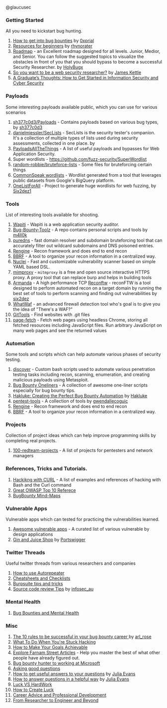 @glaucusec

### Getting Started
All you need to kickstart bug hunting.
1. [How to get into bug bounties](https://0xprial.com/how-to-get-into-bug-bounties-part-01/) by [0xprial](https://twitter.com/0xPrial)
2. [Resources for beginners](https://rhynorater.github.io/Beginners-Resources) by [rhynorater](https://twitter.com/rhynorater)
3. [Roadmap](https://securityflow.io/roadmap/) - an Excellent roadmap designed for all levels. Junior, Medior, and Senior. You can follow the suggested topics to visualize the obstacles in front of you that you should bypass to become a successful Security Researcher. by [HolyBugx](https://twitter.com/HolyBugx)
4. [So you want to be a web security researcher?](https://portswigger.net/research/so-you-want-to-be-a-web-security-researcher) by [James Kettle](https://twitter.com/albinowax)
5. [A Graduate’s Thoughts: How to Get Started in Information Security and Cyber Security](https://medium.com/heck-the-packet/a-graduates-thoughts-how-to-get-started-in-information-security-and-cyber-security-d01a1efaed0f)

### Payloads
Some interesting payloads available public, which you can use for various scenarios
1. [sh377c0d3/Payloads](https://github.com/sh377c0d3/Payloads) - Contains payloads based on various bug types, by [sh377c0d3](https://twitter.com/sh377c0d3)
2. [danielmiessler/SecLists](https://github.com/danielmiessler/SecLists) -  SecLists is the security tester's companion. It's a collection of multiple types of lists used during security assessments, collected in one place. by 
3. [PayloadsAllTheThings](https://github.com/swisskyrepo/PayloadsAllTheThings) - A list of useful payloads and bypasses for Web Application Security.
4. Super wordlists - https://github.com/fuzz-security/SuperWordlist
5. [random-robbie/bruteforce-lists]( https://github.com/random-robbie/bruteforce-lists) - Some files for bruteforcing certain things
6. [CommonSpeak wordlists](https://github.com/pentester-io/commonspeak) - Wordlist generated from a tool that leverages public datasets from Google's BigQuery platform.
7. [OneListForAll](https://github.com/six2dez/OneListForAll) -  Project to generate huge wordlists for web fuzzing, by [Six2dez1](https://twitter.com/Six2dez1)

### Tools
List of interesting tools available for shooting.

1. [Wapiti](https://github.com/IFGHou/wapiti) -  Wapiti is a web application security auditor.
2. [Bug-Bounty-Toolz](https://github.com/m4ll0k/Bug-Bounty-Toolz) - A repo contains personal scripts and tools by [m4ll0k](https://twitter.com/m4ll0k)
3. [puredns](https://github.com/d3mondev/puredns) - fast domain resolver and subdomain bruteforcing tool that can accurately filter out wildcard subdomains and DNS poisoned entries.
4. [Rengine](https://github.com/yogeshojha/rengine) - Recon framework and does end to end recon
5. [BBRF](https://blog.intigriti.com/2021/06/22/hacker-tools-bbrf-organizing-your-recon/) - A tool to organize your recon information in a centralized way.
6. [Nuclei](https://github.com/projectdiscovery/nuclei) - Fast and customizable vulnerability scanner based on simple YAML based DSL. 
7. [mimproxy](https://mitmproxy.org/) - `mitmproxy` is a free and open source interactive HTTPS proxy. A proxy tool that can replace burp and helps in building tools
8. [Armanda](https://github.com/resyncgg/armada) -  A high performance TCP [Reconftw](https://github.com/six2dez/reconftw) - reconFTW is a tool designed to perform automated recon on a target domain by running the best set of tools to perform scanning and finding out vulnerabilities by [six2dez](https://twitter.com/six2dez1)
9. [WhatWaf](https://github.com/Ekultek/WhatWaf) -  an advanced firewall detection tool who's goal is to give you the idea of "There's a WAF?"
10. [GitTools](https://github.com/internetwache/GitTools) - Find websites with .git files
11. [page-fetch](https://github.com/detectify/page-fetch) - Fetch web pages using headless Chrome, storing all fetched resources including JavaScript files. Run arbitrary JavaScript on many web pages and see the returned values 

### Automation
Some tools and scripts which can help automate various phases of security testing.

1. [discover](https://github.com/leebaird/discover) - Custom bash scripts used to automate various penetration testing tasks including recon, scanning, enumeration, and creating malicious payloads using Metasploit.
2. [Bug Bounty Oneliners](https://github.com/dwisiswant0/awesome-oneliner-bugbounty) - A collection of awesome one-liner scripts especially for bug bounty tips. 
3. [Hakluke: Creating the Perfect Bug Bounty Automation](https://labs.detectify.com/2021/11/30/hakluke-creating-the-perfect-bug-bounty-automation/) by  [Hakluke](https://twitter.com/hakluke/)
4. [pentest-tools](https://github.com/gwen001/pentest-tools) - A collection of tools by [gwendallecoguic](https://twitter.com/gwendallecoguic)
5. [Rengine](https://github.com/yogeshojha/rengine) - Recon framework and does end to end recon
6. [BBRF](https://blog.intigriti.com/2021/06/22/hacker-tools-bbrf-organizing-your-recon/) - A tool to organize your recon information in a centralized way.

### Projects
Collection of project ideas which can help improve programming skills by completing real projects.

1. [100-redteam-projects](https://github.com/kurogai/100-redteam-projects) - A list of projects for pentesters and network managers

### References, Tricks and Tutorials.
1. [Hackikng with CURL](https://github.com/frizb/HackingWithCurl) - A list of examples and references of hacking with Bash and the Curl command 
4. [Great OWASP Top 10 Referece](https://github.com/OWASP/wstg/tree/master/document)
7. [BugBounty Mind-Maps](https://github.com/imran-parray/Mind-Maps)

### Vulnerable Apps
Vulnerable apps which can tested for practicing the vulnerabilities learned.
1. [Awesome vulnerable apps](https://github.com/vavkamil/awesome-vulnerable-apps) - A curated list of various vulnerable by design applications
2. [Gin and Juice Shop](https://portswigger.net/blog/gin-and-juice-shop-put-your-scanner-to-the-test) by [Portswigger](https://portswigger.net/)

### Twitter Threads 
Useful twitter threads from various researchers and companies
1. [How to use Autorepeater](https://twitter.com/ngkogkos/status/1350498063555719175?s=19)
2. [Cheatsheets and Checklists](https://twitter.com/e11i0t_4lders0n/status/1403046199091863554?s=19)
3. [Burpsuite tips and tricks](https://twitter.com/codingo_/status/1394276284889370625?s=19)
4. [Source code review Tips](https://twitter.com/infosec_au/status/1512604377001127941?t=cIMNYxw1vNj5HpPR5QapTA&s=19) by [infosec_au](https://twitter.com/infosec_au)

### Mental Health
1. [Bug Bounties and Mental Health](https://medium.com/@NathOnSecurity/bug-bounties-and-mental-health-40662b2e497b)

### Misc
1. [The 10 rules to be successful in your bug bounty career ](https://webs3c.com/t/the-10-rules-to-be-successful-in-your-bug-bounty-career/123) by [arl_rose](https://twitter.com/Arl_rose)
2. [What To Do When You're Stuck Hacking](https://www.hackerone.com/blog/What-To-Do-When-You-Are-Stuck-Hacking)
3. [How to Make Your Goals Achievable](https://www.mindtools.com/pages/article/smart-goals.htm)
4. [Explore Farnam Street Articles](https://fs.blog/blog/) - Help you master the best of what other people have already figured out.
5. [Bug bounty hunter to working at Microsoft ](https://microsoftedge.github.io/edgevr/posts/bug-bounty-hunter-to-working-at-microsoft/)
6. [Asking good questions](https://jvns.ca/blog/good-questions/)
7. [How to get useful answers to your questions](https://jvns.ca/blog/2021/10/21/how-to-get-useful-answers-to-your-questions/) by [Julia Evans](https://twitter.com/b0rk)
8. [How to answer questions in a helpful way](https://jvns.ca/blog/answer-questions-well/) by [Julia Evans](https://twitter.com/b0rk)
9. [Luck VS HardWork](https://jamesclear.com/luck-vs-hard-work)
10. [How to Create Luck](https://www.swyx.io/create-luck)
11. [Career Advice and Professional Development](https://www.philvenables.com/post/career-advice-and-professional-development)
12. [From Researcher to Engineer and Beyond](https://whitton.io/articles/from-researcher-to-engineer-and-beyond/)
